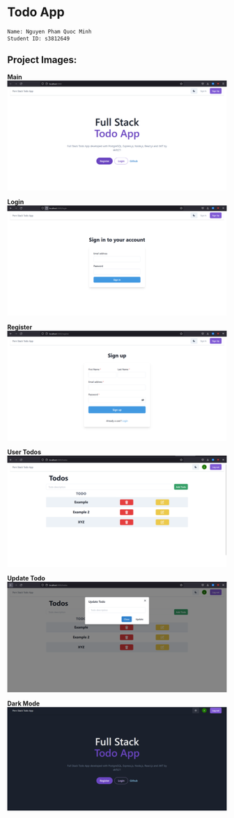 # Todo App

```
Name: Nguyen Pham Quoc Minh
Student ID: s3812649
```

## Project Images:

**Main**
<img src='./readme-images/main.png'/>

**Login**
<img src='./readme-images/login.png'/>

**Register**
<img src='./readme-images/register.png'/>

**User Todos**
<img src='./readme-images/usertodos.png'/>

**Update Todo**
<img src='./readme-images/updatetodo.png'/>

**Dark Mode**
<img src='./readme-images/darkmode.png'/>
